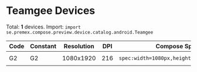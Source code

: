 # Teamgee Devices

Total: **1** devices. Import: `import se.premex.compose.preview.device.catalog.android.Teamgee`

| Code | Constant | Resolution | DPI | Compose Spec | Preview Usage |
|------|----------|------------|-----|-------------|---------------|
| G2 | G2 | 1080x1920 | 216 | `spec:width=1080px,height=1920px,dpi=216` | `@Preview(device = Teamgee.G2)` |

<!-- Generated automatically. Do not edit manually. -->
